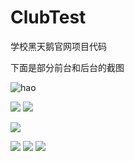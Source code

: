 # ClubTest
学校黑天鹅官网项目代码

下面是部分前台和后台的截图


![hao](https://img-blog.csdnimg.cn/20200425221057184.png?x-oss-process=image/watermark,type_ZmFuZ3poZW5naGVpdGk,shadow_10,text_aHR0cHM6Ly9ibG9nLmNzZG4ubmV0L3dlaXhpbl80MTA0OTI2MA==,size_16,color_FFFFFF,t_70)

![](https://img-blog.csdnimg.cn/20200425221055677.png?x-oss-process=image/watermark,type_ZmFuZ3poZW5naGVpdGk,shadow_10,text_aHR0cHM6Ly9ibG9nLmNzZG4ubmV0L3dlaXhpbl80MTA0OTI2MA==,size_16,color_FFFFFF,t_70)
![](https://img-blog.csdnimg.cn/20200425221055776.png?x-oss-process=image/watermark,type_ZmFuZ3poZW5naGVpdGk,shadow_10,text_aHR0cHM6Ly9ibG9nLmNzZG4ubmV0L3dlaXhpbl80MTA0OTI2MA==,size_16,color_FFFFFF,t_70)

![](https://img-blog.csdnimg.cn/2020042522105937.png?x-oss-process=image/watermark,type_ZmFuZ3poZW5naGVpdGk,shadow_10,text_aHR0cHM6Ly9ibG9nLmNzZG4ubmV0L3dlaXhpbl80MTA0OTI2MA==,size_16,color_FFFFFF,t_70)

![](https://img-blog.csdnimg.cn/2020042522105943.png?x-oss-process=image/watermark,type_ZmFuZ3poZW5naGVpdGk,shadow_10,text_aHR0cHM6Ly9ibG9nLmNzZG4ubmV0L3dlaXhpbl80MTA0OTI2MA==,size_16,color_FFFFFF,t_70)
![](https://img-blog.csdnimg.cn/20200425221055630.png?x-oss-process=image/watermark,type_ZmFuZ3poZW5naGVpdGk,shadow_10,text_aHR0cHM6Ly9ibG9nLmNzZG4ubmV0L3dlaXhpbl80MTA0OTI2MA==,size_16,color_FFFFFF,t_70)
![](https://img-blog.csdnimg.cn/20200425221055549.png?x-oss-process=image/watermark,type_ZmFuZ3poZW5naGVpdGk,shadow_10,text_aHR0cHM6Ly9ibG9nLmNzZG4ubmV0L3dlaXhpbl80MTA0OTI2MA==,size_16,color_FFFFFF,t_70)
